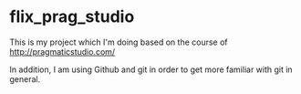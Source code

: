 flix_prag_studio
================
This is my project which I'm doing based on the course of http://pragmaticstudio.com/

In addition, I am using Github and git in order to get more familiar with git in general.

